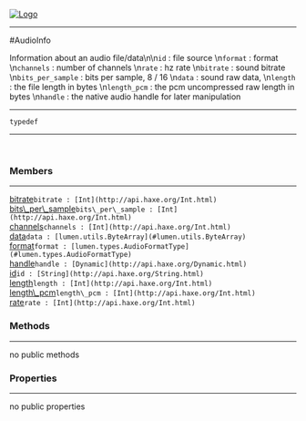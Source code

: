 
[![Logo](../../../images/logo.png)](../../../api/index.html)

---



#AudioInfo

Information about an audio file/data\n\n`id` : file source   \n`format` : format   \n`channels` : number of channels   \n`rate` : hz rate    \n`bitrate` : sound bitrate   \n`bits_per_sample` : bits per sample, 8 / 16   \n`data` : sound raw data,   \n`length` : the file length in bytes   \n`length_pcm` : the pcm uncompressed raw length in bytes   \n`handle` : the native audio handle for later manipulation

---

`typedef`
<span class="meta">

</span>


---

&nbsp;
&nbsp;

<h3>Members</h3> <hr/><span class="member apipage">
            <a name="bitrate"><a class="lift" href="#bitrate">bitrate</a></a><code class="signature apipage">bitrate : [Int](http://api.haxe.org/Int.html)</code><br/></span>
        <span class="small_desc_flat"></span><span class="member apipage">
            <a name="bits_per_sample"><a class="lift" href="#bits_per_sample">bits\_per\_sample</a></a><code class="signature apipage">bits\_per\_sample : [Int](http://api.haxe.org/Int.html)</code><br/></span>
        <span class="small_desc_flat"></span><span class="member apipage">
            <a name="channels"><a class="lift" href="#channels">channels</a></a><code class="signature apipage">channels : [Int](http://api.haxe.org/Int.html)</code><br/></span>
        <span class="small_desc_flat"></span><span class="member apipage">
            <a name="data"><a class="lift" href="#data">data</a></a><code class="signature apipage">data : [lumen.utils.ByteArray](#lumen.utils.ByteArray)</code><br/></span>
        <span class="small_desc_flat"></span><span class="member apipage">
            <a name="format"><a class="lift" href="#format">format</a></a><code class="signature apipage">format : [lumen.types.AudioFormatType](#lumen.types.AudioFormatType)</code><br/></span>
        <span class="small_desc_flat"></span><span class="member apipage">
            <a name="handle"><a class="lift" href="#handle">handle</a></a><code class="signature apipage">handle : [Dynamic](http://api.haxe.org/Dynamic.html)</code><br/></span>
        <span class="small_desc_flat"></span><span class="member apipage">
            <a name="id"><a class="lift" href="#id">id</a></a><code class="signature apipage">id : [String](http://api.haxe.org/String.html)</code><br/></span>
        <span class="small_desc_flat"></span><span class="member apipage">
            <a name="length"><a class="lift" href="#length">length</a></a><code class="signature apipage">length : [Int](http://api.haxe.org/Int.html)</code><br/></span>
        <span class="small_desc_flat"></span><span class="member apipage">
            <a name="length_pcm"><a class="lift" href="#length_pcm">length\_pcm</a></a><code class="signature apipage">length\_pcm : [Int](http://api.haxe.org/Int.html)</code><br/></span>
        <span class="small_desc_flat"></span><span class="member apipage">
            <a name="rate"><a class="lift" href="#rate">rate</a></a><code class="signature apipage">rate : [Int](http://api.haxe.org/Int.html)</code><br/></span>
        <span class="small_desc_flat"></span>

<h3>Methods</h3> <hr/>no public methods

<h3>Properties</h3> <hr/>no public properties

&nbsp;
&nbsp;
&nbsp;